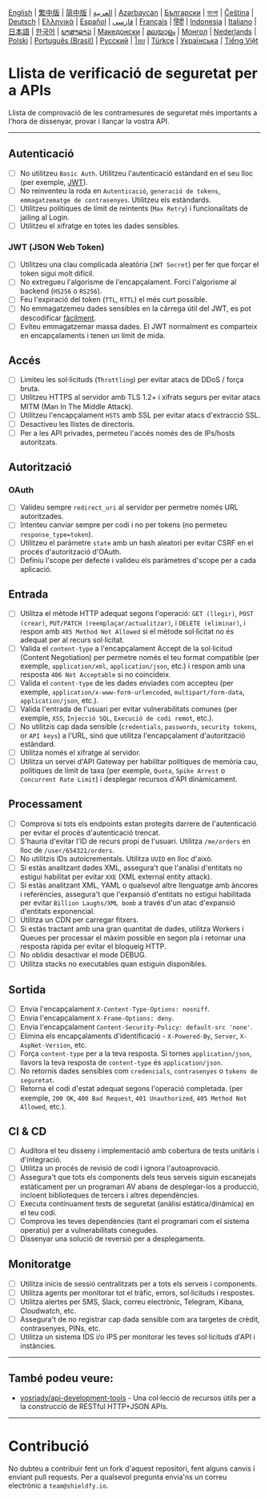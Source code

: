 [English](./README.md) | [繁中版](./README-tw.md) | [简中版](./README-zh.md) | [العربية](./README-ar.md) | [Azərbaycan](./README-az.md) | [Български](./README-bg.md) | [বাংলা](./README-bn.md) | [Čeština](./README-cs.md) | [Deutsch](./README-de.md) | [Ελληνικά](./README-el.md) | [Español](./README-es.md) | [فارسی](./README-fa.md) | [Français](./README-fr.md) | [हिंदी](./README-hi.md) | [Indonesia](./README-id.md) | [Italiano](./README-it.md) | [日本語](./README-ja.md) | [한국어](./README-ko.md) | [ພາສາລາວ](./README-lo.md) | [Македонски](./README-mk.md) | [മലയാളം](./README-ml.md) | [Монгол](./README-mn.md) | [Nederlands](./README-nl.md) | [Polski](./README-pl.md) | [Português (Brasil)](./README-pt_BR.md) | [Русский](./README-ru.md) | [ไทย](./README-th.md) | [Türkçe](./README-tr.md) | [Українська](./README-uk.md) | [Tiếng Việt](./README-vi.md)

# Llista de verificació de seguretat per a APIs

Llista de comprovació de les contramesures de seguretat més importants a l'hora de dissenyar, provar i llançar la vostra API.

---

## Autenticació

- [ ] No utilitzeu `Basic Auth`. Utilitzeu l'autenticació estàndard en el seu lloc (per exemple, [JWT](https://jwt.io/)).
- [ ] No reinventeu la roda en `Autenticació`, `generació de tokens`, `emmagatzematge de contrasenyes`. Utilitzeu els estàndards.
- [ ] Utilitzeu polítiques de límit de reintents (`Max Retry`) i funcionalitats de jailing al Login.
- [ ] Utilitzeu el xifratge en totes les dades sensibles.

### JWT (JSON Web Token)

- [ ] Utilitzeu una clau complicada aleatòria (`JWT Secret`) per fer que forçar el token sigui molt difícil.
- [ ] No extregueu l'algorisme de l'encapçalament. Forci l'algorisme al backend (`HS256` o `RS256`).
- [ ] Feu l'expiració del token (`TTL`, `RTTL`) el més curt possible.
- [ ] No emmagatzemeu dades sensibles en la càrrega útil del JWT, es pot descodificar [fàcilment](https://jwt.io/#debugger-io).
- [ ] Eviteu emmagatzemar massa dades. El JWT normalment es comparteix en encapçalaments i tenen un límit de mida.

## Accés

- [ ] Limiteu les sol·licituds (`Throttling`) per evitar atacs de DDoS / força bruta.
- [ ] Utilitzeu HTTPS al servidor amb TLS 1.2+ i xifrats segurs per evitar atacs MITM (Man In The Middle Attack).
- [ ] Utilitzeu l'encapçalament `HSTS` amb SSL per evitar atacs d'extracció SSL.
- [ ] Desactiveu les llistes de directoris.
- [ ] Per a les API privades, permeteu l'accés només des de IPs/hosts autoritzats.

## Autorització

### OAuth

- [ ] Valideu sempre `redirect_uri` al servidor per permetre només URL autoritzades.
- [ ] Intenteu canviar sempre per codi i no per tokens (no permeteu `response_type=token`).
- [ ] Utilitzeu el paràmetre `state` amb un hash aleatori per evitar CSRF en el procés d'autorització d'OAuth.
- [ ] Definiu l'scope per defecte i valideu els paràmetres d'scope per a cada aplicació.

## Entrada

- [ ] Utilitza el mètode HTTP adequat segons l'operació: `GET (llegir)`, `POST (crear)`, `PUT/PATCH (reemplaçar/actualitzar)`, i `DELETE (eliminar)`, i respon amb `405 Method Not Allowed` si el mètode sol·licitat no és adequat per al recurs sol·licitat.
- [ ] Valida el `content-type` a l'encapçalament Accept de la sol·licitud (Content Negotiation) per permetre només el teu format compatible (per exemple, `application/xml`, `application/json`, etc.) i respon amb una resposta `406 Not Acceptable` si no coincideix.
- [ ] Valida el `content-type` de les dades enviades com accepteu (per exemple, `application/x-www-form-urlencoded`, `multipart/form-data`, `application/json`, etc.).
- [ ] Valida l'entrada de l'usuari per evitar vulnerabilitats comunes (per exemple, `XSS`, `Injecció SQL`, `Execució de codi remot`, etc.).
- [ ] No utilitzis cap dada sensible (`credentials`, `passwords`, `security tokens`, or `API keys`) a l'URL, sinó que utilitza l'encapçalament d'autorització estàndard.
- [ ] Utilitza només el xifratge al servidor.
- [ ] Utilitza un servei d'API Gateway per habilitar polítiques de memòria cau, polítiques de límit de taxa (per exemple, `Quota`, `Spike Arrest` o `Concurrent Rate Limit`) i desplegar recursos d'API dinàmicament.

## Processament

- [ ] Comprova si tots els endpoints estan protegits darrere de l'autenticació per evitar el procés d'autenticació trencat.
- [ ] S'hauria d'evitar l'ID de recurs propi de l'usuari. Utilitza `/me/orders` en lloc de `/user/654321/orders`.
- [ ] No utilitzis IDs autoicrementals. Utilitza `UUID` en lloc d'això.
- [ ] Si estàs analitzant dades XML, assegura't que l'anàlisi d'entitats no estigui habilitat per evitar `XXE` (XML external entity attack).
- [ ] Si estàs analitzant XML, YAML o qualsevol altre llenguatge amb àncores i referències, assegura't que l'expansió d'entitats no estigui habilitada per evitar `Billion Laughs/XML bomb` a través d'un atac d'expansió d'entitats exponencial.
- [ ] Utilitza un CDN per carregar fitxers.
- [ ] Si estàs tractant amb una gran quantitat de dades, utilitza Workers i Queues per processar el màxim possible en segon pla i retornar una resposta ràpida per evitar el bloqueig HTTP.
- [ ] No oblidis desactivar el mode DEBUG.
- [ ] Utilitza stacks no executables quan estiguin disponibles.

## Sortida

- [ ] Envia l'encapçalament `X-Content-Type-Options: nosniff`.
- [ ] Envia l'encapçalament `X-Frame-Options: deny`.
- [ ] Envia l'encapçalament `Content-Security-Policy: default-src 'none'`.
- [ ] Elimina els encapçalaments d'identificació - `X-Powered-By`, `Server`, `X-AspNet-Version`, etc.
- [ ] Força `content-type` per a la teva resposta. Si tornes `application/json`, llavors la teva resposta de `content-type` és `application/json`.
- [ ] No retornis dades sensibles com `credencials`, `contrasenyes` o `tokens de seguretat`.
- [ ] Retorna el codi d'estat adequat segons l'operació completada. (per exemple, `200 OK`, `400 Bad Request`, `401 Unauthorized`, `405 Method Not Allowed`, etc.).

## CI & CD

- [ ] Auditora el teu disseny i implementació amb cobertura de tests unitàris i d'integració.
- [ ] Utilitza un procés de revisió de codi i ignora l'autoaprovació.
- [ ] Assegura't que tots els components dels teus serveis siguin escanejats estàticament per un programari AV abans de desplegar-los a producció, incloent biblioteques de tercers i altres dependències.
- [ ] Executa contínuament tests de seguretat (anàlisi estàtica/dinàmica) en el teu codi.
- [ ] Comprova les teves dependències (tant el programari com el sistema operatiu) per a vulnerabilitats conegudes.
- [ ] Dissenyar una solució de reversió per a desplegaments.

## Monitoratge

- [ ] Utilitza inicis de sessió centralitzats per a tots els serveis i components.
- [ ] Utilitza agents per monitorar tot el tràfic, errors, sol·licituds i respostes.
- [ ] Utilitza alertes per SMS, Slack, correu electrònic, Telegram, Kibana, Cloudwatch, etc.
- [ ] Assegura't de no registrar cap dada sensible com ara targetes de crèdit, contrasenyes, PINs, etc.
- [ ] Utilitza un sistema IDS i/o IPS per monitorar les teves sol·licituds d'API i instàncies.

---

## També podeu veure:

- [yosriady/api-development-tools](https://github.com/yosriady/api-development-tools) - Una col·lecció de recursos útils per a la construcció de RESTful HTTP+JSON APIs.

---

# Contribució

No dubteu a contribuir fent un fork d'aquest repositori, fent alguns canvis i enviant pull requests. Per a qualsevol pregunta envia'ns un correu electrònic a `team@shieldfy.io`.
